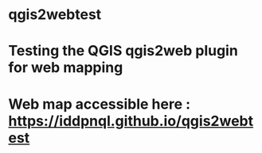 # qgis2webtest
# Testing the QGIS qgis2web plugin for web mapping
# Web map accessible here : https://iddpnql.github.io/qgis2webtest
